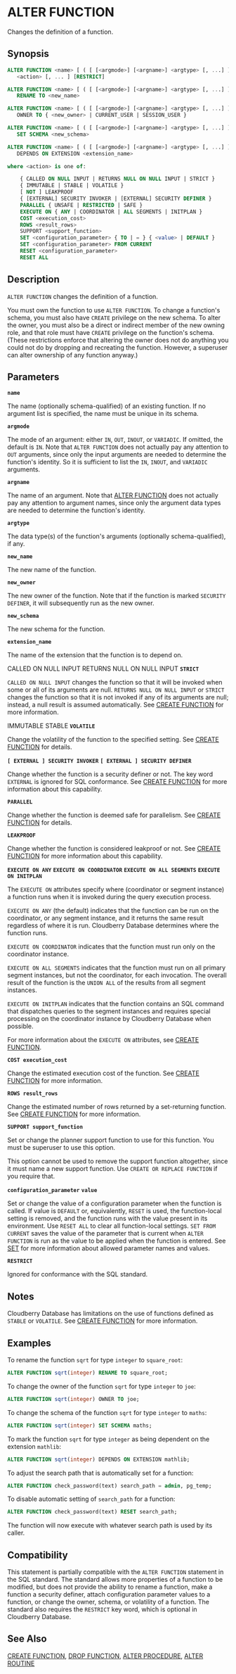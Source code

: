 # ALTER FUNCTION

Changes the definition of a function.

## Synopsis

```sql
ALTER FUNCTION <name> [ ( [ [<argmode>] [<argname>] <argtype> [, ...] ] ) ] 
   <action> [, ... ] [RESTRICT]

ALTER FUNCTION <name> [ ( [ [<argmode>] [<argname>] <argtype> [, ...] ] ) ]
   RENAME TO <new_name>

ALTER FUNCTION <name> [ ( [ [<argmode>] [<argname>] <argtype> [, ...] ] ) ]
   OWNER TO { <new_owner> | CURRENT_USER | SESSION_USER }

ALTER FUNCTION <name> [ ( [ [<argmode>] [<argname>] <argtype> [, ...] ] ) ]
   SET SCHEMA <new_schema>

ALTER FUNCTION <name> [ ( [ [<argmode>] [<argname>] <argtype> [, ...] ] ) ]
   DEPENDS ON EXTENSION <extension_name>

where <action> is one of:

    { CALLED ON NULL INPUT | RETURNS NULL ON NULL INPUT | STRICT }
    { IMMUTABLE | STABLE | VOLATILE }
    [ NOT ] LEAKPROOF
    { [EXTERNAL] SECURITY INVOKER | [EXTERNAL] SECURITY DEFINER }
    PARALLEL { UNSAFE | RESTRICTED | SAFE }
    EXECUTE ON { ANY | COORDINATOR | ALL SEGMENTS | INITPLAN }
    COST <execution_cost>
    ROWS <result_rows>
    SUPPORT <support_function>
    SET <configuration_parameter> { TO | = } { <value> | DEFAULT }
    SET <configuration_parameter> FROM CURRENT
    RESET <configuration_parameter>
    RESET ALL
```

## Description

`ALTER FUNCTION` changes the definition of a function.

You must own the function to use `ALTER FUNCTION`. To change a function's schema, you must also have `CREATE` privilege on the new schema. To alter the owner, you must also be a direct or indirect member of the new owning role, and that role must have `CREATE` privilege on the function's schema. (These restrictions enforce that altering the owner does not do anything you could not do by dropping and recreating the function. However, a superuser can alter ownership of any function anyway.)

## Parameters

**`name`**

The name (optionally schema-qualified) of an existing function. If no argument list is specified, the name must be unique in its schema.

**`argmode`**

The mode of an argument: either `IN`, `OUT`, `INOUT`, or `VARIADIC`. If omitted, the default is `IN`. Note that `ALTER FUNCTION` does not actually pay any attention to `OUT` arguments, since only the input arguments are needed to determine the function's identity. So it is sufficient to list the `IN`, `INOUT`, and `VARIADIC` arguments.

**`argname`**

The name of an argument. Note that [ALTER FUNCTION](/docs/sql-statements/sql-stmt-alter-function.md) does not actually pay any attention to argument names, since only the argument data types are needed to determine the function's identity.

**`argtype`**

The data type(s) of the function's arguments (optionally schema-qualified), if any.

**`new_name`**

The new name of the function.

**`new_owner`**

The new owner of the function. Note that if the function is marked `SECURITY DEFINER`, it will subsequently run as the new owner.

**`new_schema`**

The new schema for the function.

**`extension_name`**

The name of the extension that the function is to depend on.

CALLED ON NULL INPUT
RETURNS NULL ON NULL INPUT
**`STRICT`**

`CALLED ON NULL INPUT` changes the function so that it will be invoked when some or all of its arguments are null. `RETURNS NULL ON NULL INPUT` or `STRICT` changes the function so that it is not invoked if any of its arguments are null; instead, a null result is assumed automatically. See [CREATE FUNCTION](/docs/sql-statements/sql-stmt-create-function.md) for more information.

IMMUTABLE
STABLE
**`VOLATILE`**

Change the volatility of the function to the specified setting. See [CREATE FUNCTION](/docs/sql-statements/sql-stmt-create-function.md) for details.

**`[ EXTERNAL ] SECURITY INVOKER`**
**`[ EXTERNAL ] SECURITY DEFINER`**

Change whether the function is a security definer or not. The key word `EXTERNAL` is ignored for SQL conformance. See [CREATE FUNCTION](/docs/sql-statements/sql-stmt-create-function.md) for more information about this capability.

**`PARALLEL`**

Change whether the function is deemed safe for parallelism. See [CREATE FUNCTION](/docs/sql-statements/sql-stmt-create-function.md) for details.

**`LEAKPROOF`**

Change whether the function is considered leakproof or not. See [CREATE FUNCTION](/docs/sql-statements/sql-stmt-create-function.md) for more information about this capability.

**`EXECUTE ON ANY`**
**`EXECUTE ON COORDINATOR`**
**`EXECUTE ON ALL SEGMENTS`**
**`EXECUTE ON INITPLAN`**

The `EXECUTE ON` attributes specify where (coordinator or segment instance) a function runs when it is invoked during the query execution process.

`EXECUTE ON ANY` (the default) indicates that the function can be run on the coordinator, or any segment instance, and it returns the same result regardless of where it is run. Cloudberry Database determines where the function runs.

`EXECUTE ON COORDINATOR` indicates that the function must run only on the coordinator instance.

`EXECUTE ON ALL SEGMENTS` indicates that the function must run on all primary segment instances, but not the coordinator, for each invocation. The overall result of the function is the `UNION ALL` of the results from all segment instances.

`EXECUTE ON INITPLAN` indicates that the function contains an SQL command that dispatches queries to the segment instances and requires special processing on the coordinator instance by Cloudberry Database when possible.

For more information about the `EXECUTE ON` attributes, see [CREATE FUNCTION](/docs/sql-statements/sql-stmt-create-function.md).

**`COST execution_cost`**

Change the estimated execution cost of the function. See [CREATE FUNCTION](/docs/sql-statements/sql-stmt-create-function.md) for more information.

**`ROWS result_rows`**

Change the estimated number of rows returned by a set-returning function. See [CREATE FUNCTION](/docs/sql-statements/sql-stmt-create-function.md) for more information.

**`SUPPORT support_function`**

Set or change the planner support function to use for this function. You must be superuser to use this option.

This option cannot be used to remove the support function altogether, since it must name a new support function. Use `CREATE OR REPLACE FUNCTION` if you require that.

**`configuration_parameter`**
**`value`**

Set or change the value of a configuration parameter when the function is called. If value is `DEFAULT` or, equivalently, `RESET` is used, the function-local setting is removed, and the function runs with the value present in its environment. Use `RESET ALL` to clear all function-local settings. `SET FROM CURRENT` saves the value of the parameter that is current when `ALTER FUNCTION` is run as the value to be applied when the function is entered.
See [SET](/docs/sql-statements/sql-stmt-set.md) for more information about allowed parameter names and values.

**`RESTRICT`**

Ignored for conformance with the SQL standard.

## Notes

Cloudberry Database has limitations on the use of functions defined as `STABLE` or `VOLATILE`. See [CREATE FUNCTION](/docs/sql-statements/sql-stmt-create-function.md) for more information.

## Examples

To rename the function `sqrt` for type `integer` to `square_root`:

```sql
ALTER FUNCTION sqrt(integer) RENAME TO square_root;
```

To change the owner of the function `sqrt` for type `integer` to `joe`:

```sql
ALTER FUNCTION sqrt(integer) OWNER TO joe;
```

To change the schema of the function `sqrt` for type `integer` to `maths`:

```sql
ALTER FUNCTION sqrt(integer) SET SCHEMA maths;
```

To mark the function `sqrt` for type `integer` as being dependent on the extension `mathlib`:

```sql
ALTER FUNCTION sqrt(integer) DEPENDS ON EXTENSION mathlib;
```

To adjust the search path that is automatically set for a function:

```sql
ALTER FUNCTION check_password(text) search_path = admin, pg_temp;
```

To disable automatic setting of `search_path` for a function:

```sql
ALTER FUNCTION check_password(text) RESET search_path;
```

The function will now execute with whatever search path is used by its caller.

## Compatibility

This statement is partially compatible with the `ALTER FUNCTION` statement in the SQL standard. The standard allows more properties of a function to be modified, but does not provide the ability to rename a function, make a function a security definer, attach configuration parameter values to a function, or change the owner, schema, or volatility of a function. The standard also requires the `RESTRICT` key word, which is optional in Cloudberry Database.

## See Also

[CREATE FUNCTION](/docs/sql-statements/sql-stmt-create-function.md), [DROP FUNCTION](/docs/sql-statements/sql-stmt-drop-function.md), [ALTER PROCEDURE](/docs/sql-statements/sql-stmt-alter-procedure.md), [ALTER ROUTINE](/docs/sql-statements/sql-stmt-alter-routine.md)



